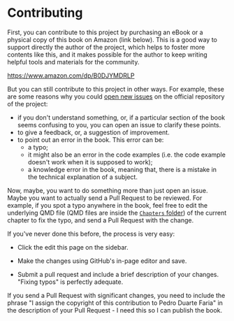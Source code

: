 # Contributing

First, you can contribute to this project by purchasing an eBook or a physical copy of this book on Amazon (link below).
This is a good way to support directly the author of the project, which helps to foster
more contents like this, and it makes possible for the author to keep writing helpful tools and
materials for the community.

<https://www.amazon.com/dp/B0DJYMDRLP>


But you can still contribute to this project in other ways. For example, these are some reasons why you could
[open new issues](https://github.com/pedropark99/zig-book/issues)
on the official repository of the project:

- if you don't understand something, or, if a particular section of the book seems
  confusing to you, you can open an issue to clarify these points.
- to give a feedback, or, a suggestion of improvement.
- to point out an error in the book. This error can be:
    - a typo;
    - it might also be an error in the code examples (i.e. the code example doesn't work when it is supposed to work);
    - a knowledge error in the book, meaning that, there is a mistake in the technical explanation of a subject.

Now, maybe, you want to do something more than just open an issue. Maybe you want to actually
send a Pull Request to be reviewed. For example, if you spot a typo anywhere in the book,
feel free to edit the underlying QMD file
(QMD files are inside the [`Chapters` folder](https://github.com/pedropark99/zig-book/tree/main/Chapters))
of the current chapter to fix the typo, and send a Pull Request with the change.

If you've never done this before, the process is very easy:

- Click the edit this page on the sidebar.

- Make the changes using GitHub's in-page editor and save.

- Submit a pull request and include a brief description of your changes. "Fixing typos" is perfectly adequate.

If you send a Pull Request with significant changes, you need to include the phrase "I assign the copyright of this contribution
to Pedro Duarte Faria" in the description of your Pull Request - I need this so I can publish the book.


